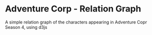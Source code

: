 # Adventure Corp - Relation Graph

A simple relation graph of the characters appearing in Adventure Copr Season 4, using d3js

